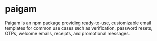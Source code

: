 # paigam
Paigam is an npm package providing ready-to-use, customizable email templates for common use cases such as verification, password resets, OTPs, welcome emails, receipts, and promotional messages.
